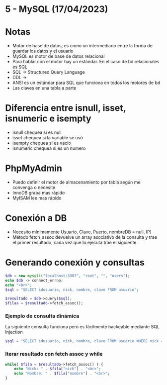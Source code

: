 # 5 - MySQL (17/04/2023)

# Notas

- Motor de base de datos, es como un intermediario entre la forma de guardar los datos y el usuario
- MySQL es motor de base de datos relacional
- Para hablar con el motor hay un estándar. En el caso de bd relacionales es SQL
- SQL → Structured Query Language
- DDL →
- ANSI es un estándar para SQL que funciona en todos los motores de bd
- Las claves en una tabla a parte

# Diferencia entre isnull, isset, isnumeric e isempty

- isnull chequea si es null
- isset chequea si la variable se usó
- isempty chequea si es vacío
- isnumeric chequea si es un numero

# PhpMyAdmin

- Puedo definir el motor de almacenamiento por tabla según me convenga o necesite
- InnoDB graba mas rápido
- MyISAM lee mas rápido

# Conexión a DB

- Necesito mínimamente Usuario, Clave, Puerto, nombreDB = null, IP)
- Método fetch_assoc devuelve un array asociativo de la consulta y trae el primer resultado, cada vez que lo ejecuta trae el siguiente

# Generando conexión y consultas

```php
$db = new mysqli("localhost:3307", "root", "", "users");
echo $db -> connect_errno;
echo "<br>";
$sql = "SELECT idusuario, nick, nombre, clave FROM usuario";

$resultado = $db->query($sql);
$filas = $resultado->fetch_assoc();
```

### Ejemplo de consulta dinámica

La siguiente consulta funciona pero es fácilmente hackeable mediante SQL Injection

```php
$sql = "SELECT idusuario, nick, nombre, clave FROM usuario WHERE nick = '$user' AND clave = '$pw'";
```

### Iterar resultado con fetch assoc y while

```php
while( $fila = $resultado->fetch_assoc() ) {
	echo "Nick: " . $fila["nick"] . "<br>";
	echo "Nombre: " . $fila["nombre"] . "<br>";
}
```